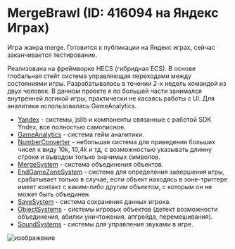 # MergeBrawl (ID: 416094 на Яндекс Играх)

Игра жанра merge. Готовится к публикации на Яндекс играх, сейчас заканчивается тестирование.

Реализована на фреймворке HECS (гибридная ECS). В основе глобальная стейт система управляющая переходами между состояниями игры. Разрабатывалась в течении 2-х недель командой из двух человек. В данном проекте я по большей части занимался внутренней логикой игры, практически не касаясь работы с UI. Для аналитики использовалась GameAnalytics.

- [Yandex](Features/YandexSystem) - системы, jslib и компоненты связанные с работой SDK Yndex, все полностью самописное.
- [GameAnalytics](Systems/GameAnalytics/GameAnalyticsSystem.cs) - система гейм аналитики.
- [NumberConverter](Systems/UI/ConvertNumbersSystem.cs) - небольшая система для приведения больших чисел к виду 10k, 10,4k и тд, с возможностью указывать длинну строки и выводом только значимых символов.
- [MergeSystem](Systems/GameLogic/MergeSystem.cs) - система объединения объектов.
- [EndGameZoneSystem](Systems/GameLogic/EndGameZoneSystem.cs) - система для определения завершения игры, срабатывает только в случае, если объект находясь в зоне-триггере имеет контакт с каким-либо другим объектом, с которым он не может быть объединен.
- [SaveSystem](Systems/SavePlayer/SavePlayerSystem.cs) - система сохранения данных игрока.
- [ObjectSystems](Systems/SceneObjects) - системы игровых объектов (детект возможности объединения, абилки уничтожения, апгрейда, перемешивания).
- [SoundSystems](Systems/Sounds/FXSoundSystem.cs) - системы для управления звуками в игре. 

![изображение](https://github.com/user-attachments/assets/e12bdcfc-74c8-4478-95af-c9ed2aae3206)
